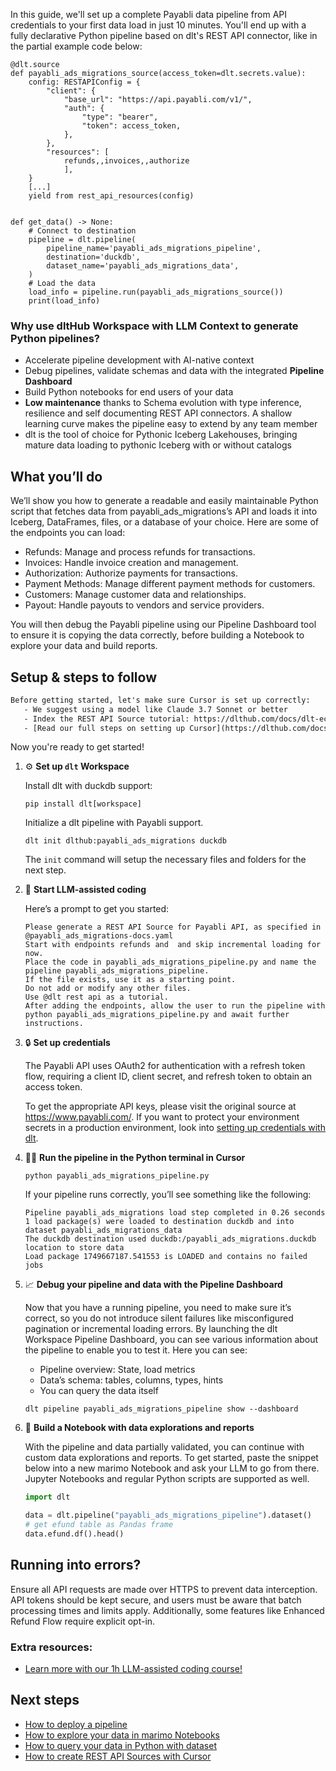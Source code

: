 In this guide, we'll set up a complete Payabli data pipeline from API credentials to your first data load in just 10 minutes. You'll end up with a fully declarative Python pipeline based on dlt's REST API connector, like in the partial example code below:

```python-outcome
@dlt.source
def payabli_ads_migrations_source(access_token=dlt.secrets.value):
    config: RESTAPIConfig = {
        "client": {
            "base_url": "https://api.payabli.com/v1/",
            "auth": {
                "type": "bearer",
                "token": access_token,
            },
        },
        "resources": [
            refunds,,invoices,,authorize
            ],
    }
    [...]
    yield from rest_api_resources(config)


def get_data() -> None:
    # Connect to destination
    pipeline = dlt.pipeline(
        pipeline_name='payabli_ads_migrations_pipeline',
        destination='duckdb',
        dataset_name='payabli_ads_migrations_data', 
    )
    # Load the data
    load_info = pipeline.run(payabli_ads_migrations_source())
    print(load_info) 
```

### Why use dltHub Workspace with LLM Context to generate Python pipelines?

- Accelerate pipeline development with AI-native context
- Debug pipelines, validate schemas and data with the integrated **Pipeline Dashboard**
- Build Python notebooks for end users of your data
- **Low maintenance** thanks to Schema evolution with type inference, resilience and self documenting REST API connectors. A shallow learning curve makes the pipeline easy to extend by any team member
- dlt is the tool of choice for Pythonic Iceberg Lakehouses, bringing mature data loading to pythonic Iceberg with or without catalogs

## What you’ll do

We’ll show you how to generate a readable and easily maintainable Python script that fetches data from payabli_ads_migrations’s API and loads it into Iceberg, DataFrames, files, or a database of your choice. Here are some of the endpoints you can load:

- Refunds: Manage and process refunds for transactions.
- Invoices: Handle invoice creation and management.
- Authorization: Authorize payments for transactions.
- Payment Methods: Manage different payment methods for customers.
- Customers: Manage customer data and relationships.
- Payout: Handle payouts to vendors and service providers.

You will then debug the Payabli pipeline using our Pipeline Dashboard tool to ensure it is copying the data correctly, before building a Notebook to explore your data and build reports.

## Setup & steps to follow

```default
Before getting started, let's make sure Cursor is set up correctly:
   - We suggest using a model like Claude 3.7 Sonnet or better
   - Index the REST API Source tutorial: https://dlthub.com/docs/dlt-ecosystem/verified-sources/rest_api/ and add it to context as **@dlt rest api**
   - [Read our full steps on setting up Cursor](https://dlthub.com/docs/dlt-ecosystem/llm-tooling/cursor-restapi#23-configuring-cursor-with-documentation)
```

Now you're ready to get started!

1. ⚙️ **Set up `dlt` Workspace**
    
    Install dlt with duckdb support:
    ```shell
    pip install dlt[workspace]
    ```

    Initialize a dlt pipeline with Payabli support.
    ```shell
    dlt init dlthub:payabli_ads_migrations duckdb
    ```

    The `init` command will setup the necessary files and folders for the next step.
    
2. 🤠 **Start LLM-assisted coding**
    
    Here’s a prompt to get you started:
    
    ```prompt
    Please generate a REST API Source for Payabli API, as specified in @payabli_ads_migrations-docs.yaml 
    Start with endpoints refunds and  and skip incremental loading for now. 
    Place the code in payabli_ads_migrations_pipeline.py and name the pipeline payabli_ads_migrations_pipeline. 
    If the file exists, use it as a starting point. 
    Do not add or modify any other files. 
    Use @dlt rest api as a tutorial. 
    After adding the endpoints, allow the user to run the pipeline with python payabli_ads_migrations_pipeline.py and await further instructions.
    ```

    
3. 🔒 **Set up credentials** 
    
    The Payabli API uses OAuth2 for authentication with a refresh token flow, requiring a client ID, client secret, and refresh token to obtain an access token.
    
    To get the appropriate API keys, please visit the original source at https://www.payabli.com/.
    If you want to protect your environment secrets in a production environment, look into [setting up credentials with dlt](https://dlthub.com/docs/walkthroughs/add_credentials).
    
4. 🏃‍♀️ **Run the pipeline in the Python terminal in Cursor**
    
    ```shell
    python payabli_ads_migrations_pipeline.py
    ```
    
    If your pipeline runs correctly, you’ll see something like the following:
    
    ```shell
    Pipeline payabli_ads_migrations load step completed in 0.26 seconds
    1 load package(s) were loaded to destination duckdb and into dataset payabli_ads_migrations_data
    The duckdb destination used duckdb:/payabli_ads_migrations.duckdb location to store data
    Load package 1749667187.541553 is LOADED and contains no failed jobs
    ```
    
5. 📈 **Debug your pipeline and data with the Pipeline Dashboard**

    Now that you have a running pipeline, you need to make sure it’s correct, so you do not introduce silent failures like misconfigured pagination or incremental loading errors. By launching the dlt Workspace Pipeline Dashboard, you can see various information about the pipeline to enable you to test it. Here you can see:
    - Pipeline overview: State, load metrics
    - Data’s schema: tables, columns, types, hints
    - You can query the data itself
    
    ```shell
    dlt pipeline payabli_ads_migrations_pipeline show --dashboard
    ```
    
6. 🐍 **Build a Notebook with data explorations and reports**

    With the pipeline and data partially validated, you can continue with custom data explorations and reports. To get started, paste the snippet below into a new marimo Notebook and ask your LLM to go from there. Jupyter Notebooks and regular Python scripts are supported as well.

    
    ```python
    import dlt

   data = dlt.pipeline("payabli_ads_migrations_pipeline").dataset()
   # get efund table as Pandas frame
   data.efund.df().head()
    ```

## Running into errors?

Ensure all API requests are made over HTTPS to prevent data interception. API tokens should be kept secure, and users must be aware that batch processing times and limits apply. Additionally, some features like Enhanced Refund Flow require explicit opt-in.

### Extra resources:

- [Learn more with our 1h LLM-assisted coding course!](https://www.youtube.com/watch?v=GGid70rnJuM)

## Next steps

- [How to deploy a pipeline](https://dlthub.com/docs/walkthroughs/deploy-a-pipeline)
- [How to explore your data in marimo Notebooks](https://dlthub.com/docs/general-usage/dataset-access/marimo)
- [How to query your data in Python with dataset](https://dlthub.com/docs/general-usage/dataset-access/dataset)
- [How to create REST API Sources with Cursor](https://dlthub.com/docs/dlt-ecosystem/llm-tooling/cursor-restapi)